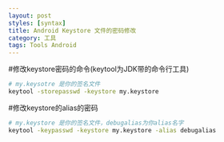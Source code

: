 ```yaml
---
layout: post
styles: [syntax]
title: Android Keystore 文件的密码修改
category: 工具
tags: Tools Android
---
```


#修改keystore密码的命令(keytool为JDK带的命令行工具)

```bash
# my.keysotre 是你的签名文件
keytool -storepasswd -keystore my.keystore
```

#修改keystore的alias的密码

```bash
# my.keystore 是你的签名文件，debugalias为你alias名字
keytool -keypasswd -keystore my.keystore -alias debugalias
```
